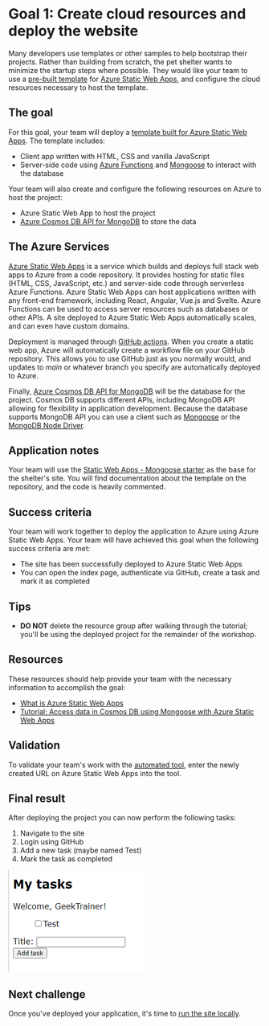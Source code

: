 # Goal 1: Create cloud resources and deploy the website

Many developers use templates or other samples to help bootstrap their projects. Rather than building from scratch, the pet shelter wants to minimize the startup steps where possible. They would like your team to use a [pre-built template](https://github.com/staticwebdev/mongoose-starter) for [Azure Static Web Apps](https://docs.microsoft.com/azure/static-web-apps/overview?WT.mc_id=academic-28005-chrhar), and configure the cloud resources necessary to host the template.

## The goal

For this goal, your team will deploy a [template built for Azure Static Web Apps](https://github.com/staticwebdev/mongoose-starter). The template includes:

- Client app written with HTML, CSS and vanilla JavaScript
- Server-side code using [Azure Functions](https://docs.microsoft.com/azure/azure-functions/functions-overview?WT.mc_id=academic-28005-chrhar) and [Mongoose](https://mongoosejs.com/) to interact with the database

Your team will also create and configure the following resources on Azure to host the project:

- Azure Static Web App to host the project
- [Azure Cosmos DB API for MongoDB](https://docs.microsoft.com/azure/cosmos-db/mongodb/mongodb-introduction?WT.mc_id=academic-28005-chrhar) to store the data

## The Azure Services

[Azure Static Web Apps](https://docs.microsoft.com/azure/static-web-apps/overview?WT.mc_id=academic-28005-chrhar) is a service which builds and deploys full stack web apps to Azure from a code repository. It provides hosting for static files (HTML, CSS, JavaScript, etc.) and server-side code through serverless Azure Functions. Azure Static Web Apps can host applications written with any front-end framework, including React, Angular, Vue.js and Svelte. Azure Functions can be used to access server resources such as databases or other APIs. A site deployed to Azure Static Web Apps automatically scales, and can even have custom domains.

Deployment is managed through [GitHub actions](https://github.com/features/actions). When you create a static web app, Azure will automatically create a workflow file on your GitHub repository. This allows you to use GitHub just as you normally would, and updates to *main* or whatever branch you specify are automatically deployed to Azure.

Finally, [Azure Cosmos DB API for MongoDB](https://docs.microsoft.com/azure/cosmos-db/mongodb/mongodb-introduction?WT.mc_id=academic-28005-chrhar) will be the database for the project. Cosmos DB supports different APIs, including MongoDB API allowing for flexibility in application development. Because the database supports MongoDB API you can use a client such as [Mongoose](https://mongoosejs.com/) or the [MongoDB Node Driver](https://docs.mongodb.com/drivers/node/current/).

## Application notes

Your team will use the [Static Web Apps - Mongoose starter](https://github.com/staticwebdev/mongoose-starter) as the base for the shelter's site. You will find documentation about the template on the repository, and the code is heavily commented.

## Success criteria

Your team will work together to deploy the application to Azure using Azure Static Web Apps. Your team will have achieved this goal when the following success criteria are met:

- The site has been successfully deployed to Azure Static Web Apps
- You can open the index page, authenticate via GitHub, create a task and mark it as completed

## Tips

- **DO NOT** delete the resource group after walking through the tutorial; you'll be using the deployed project for the remainder of the workshop.

## Resources

These resources should help provide your team with the necessary information to accomplish the goal:

- [What is Azure Static Web Apps](https://docs.microsoft.com/azure/static-web-apps/overview?WT.mc_id=academic-28005-chrhar)
- [Tutorial: Access data in Cosmos DB using Mongoose with Azure Static Web Apps](https://docs.microsoft.com/azure/static-web-apps/add-mongoose?WT.mc_id=academic-28005-chrhar)

## Validation

To validate your team's work with the [automated tool](https://ashy-mushroom-0609d7c10.azurestaticapps.net/), enter the newly created URL on Azure Static Web Apps into the tool.

## Final result

After deploying the project you can now perform the following tasks:

1. Navigate to the site
1. Login using GitHub
1. Add a new task (maybe named Test)
1. Mark the task as completed

![Screenshot of the application after login with a username of GeekTrainer and a task of Test](./media/tasks.png)

## Next challenge

Once you've deployed your application, it's time to [run the site locally](./2-local.md).
